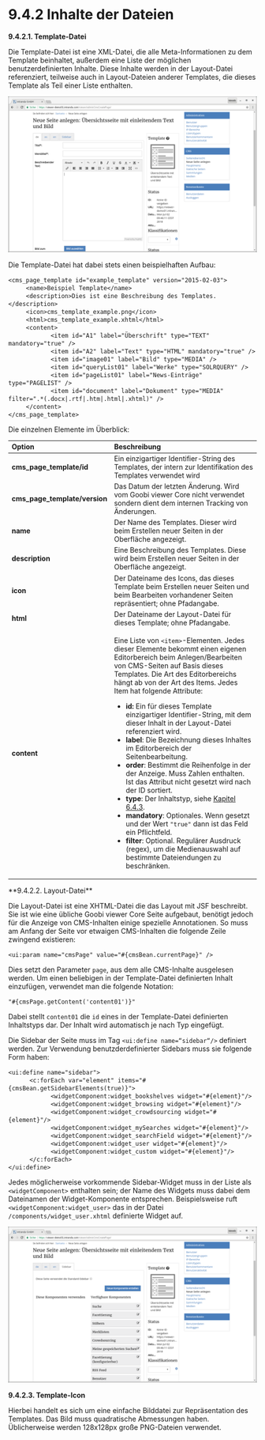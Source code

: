 # 9.4.2 Inhalte der Dateien

**9.4.2.1. Template-Datei**

Die Template-Datei ist eine XML-Datei, die alle Meta-Informationen zu dem Template beinhaltet, außerdem eine Liste der möglichen benutzerdefinierten Inhalte. Diese Inhalte werden in der Layout-Datei referenziert, teilweise auch in Layout-Dateien anderer Templates, die dieses Template als Teil einer Liste enthalten.

![](../../.gitbook/assets/cms_neue_seite%20%281%29.png)

Die Template-Datei hat dabei stets einen beispielhaften Aufbau:  


```markup
<cms_page_template id="example_template" version="2015-02-03">
     <name>Beispiel Template</name>
     <description>Dies ist eine Beschreibung des Templates.</description>
     <icon>cms_template_example.png</icon>
     <html>cms_template_example.xhtml</html>
     <content>
            <item id="A1" label="Überschrift" type="TEXT" mandatory="true" />
            <item id="A2" label="Text" type="HTML" mandatory="true" />
            <item id="image01" label="Bild" type="MEDIA" />
            <item id="queryList01" label="Werke" type="SOLRQUERY" />
            <item id="pageList01" label="News-Einträge" type="PAGELIST" />
            <item id="document" label="Dokument" type="MEDIA" filter=".*(.docx|.rtf|.htm|.html|.xhtml)" />
     </content>
</cms_page_template>
```

Die einzelnen Elemente im Überblick:  


<table>
  <thead>
    <tr>
      <th style="text-align:left">Option</th>
      <th style="text-align:left">Beschreibung</th>
    </tr>
  </thead>
  <tbody>
    <tr>
      <td style="text-align:left"><b>cms_page_template/id</b>
      </td>
      <td style="text-align:left">Ein einzigartiger Identifier-String des Templates, der intern zur Identifikation
        des Templates verwendet wird</td>
    </tr>
    <tr>
      <td style="text-align:left"><b>cms_page_template/version</b> 
      </td>
      <td style="text-align:left">Das Datum der letzten &#xC4;nderung. Wird vom Goobi viewer Core nicht
        verwendet sondern dient dem internen Tracking von &#xC4;nderungen.</td>
    </tr>
    <tr>
      <td style="text-align:left"><b>name </b>
      </td>
      <td style="text-align:left">Der Name des Templates. Dieser wird beim Erstellen neuer Seiten in der
        Oberfl&#xE4;che angezeigt.</td>
    </tr>
    <tr>
      <td style="text-align:left"><b>description</b> 
      </td>
      <td style="text-align:left">Eine Beschreibung des Templates. Diese wird beim Erstellen neuer Seiten
        in der Oberfl&#xE4;che angezeigt.</td>
    </tr>
    <tr>
      <td style="text-align:left"><b>icon</b> 
      </td>
      <td style="text-align:left">Der Dateiname des Icons, das dieses Template beim Erstellen neuer Seiten
        und beim Bearbeiten vorhandener Seiten repr&#xE4;sentiert; ohne Pfadangabe.</td>
    </tr>
    <tr>
      <td style="text-align:left"><b>html</b>
      </td>
      <td style="text-align:left">Der Dateiname der Layout-Datei f&#xFC;r dieses Template; ohne Pfadangabe.</td>
    </tr>
    <tr>
      <td style="text-align:left"><b>content</b>
      </td>
      <td style="text-align:left">
        <p>Eine Liste von <code>&lt;item&gt;</code>-Elementen. Jedes dieser Elemente
          bekommt einen eigenen Editorbereich beim Anlegen/Bearbeiten von CMS-Seiten
          auf Basis dieses Templates. Die Art des Editorbereichs h&#xE4;ngt ab von
          der Art des Items. Jedes Item hat folgende Attribute:</p>
        <ul>
          <li><b>id: </b> Ein f&#xFC;r dieses Template einzigartiger Identifier-String,
            mit dem dieser Inhalt in der Layout-Datei referenziert wird.</li>
          <li><b>label</b>: Die Bezeichnung dieses Inhaltes im Editorbereich der Seitenbearbeitung.</li>
          <li><b>order</b>: Bestimmt die Reihenfolge in der der Anzeige. Muss Zahlen
            enthalten. Ist das Attribut nicht gesetzt wird nach der ID sortiert.</li>
          <li><b>type</b>: Der Inhaltstyp, siehe <a href="inhaltstypen.md">Kapitel 6.4.3</a>.</li>
          <li><b>mandatory</b>: Optionales. Wenn gesetzt und der Wert <code>&quot;true&quot;</code> dann
            ist das Feld ein Pflichtfeld.</li>
          <li><b>filter</b>: Optional. Regul&#xE4;rer Ausdruck (regex), um die Medienauswahl
            auf bestimmte Dateiendungen zu beschr&#xE4;nken.</li>
        </ul>
      </td>
    </tr>
  </tbody>
</table>**9.4.2.2. Layout-Datei**

Die Layout-Datei ist eine XHTML-Datei die das Layout mit JSF beschreibt. Sie ist wie eine übliche Goobi viewer Core Seite aufgebaut, benötigt jedoch für die Anzeige von CMS-Inhalten einige spezielle Annotationen. So muss am Anfang der Seite vor etwaigen CMS-Inhalten die folgende Zeile zwingend existieren:

```markup
<ui:param name="cmsPage" value="#{cmsBean.currentPage}" />
```

Dies setzt den Parameter `page`, aus dem alle CMS-Inhalte ausgelesen werden. Um einen beliebigen in der Template-Datei definierten Inhalt einzufügen, verwendet man die folgende Notation:

```text
"#{cmsPage.getContent('content01')}"
```

Dabei stellt `content01` die `id` eines in der Template-Datei definierten Inhaltstyps dar. Der Inhalt wird automatisch je nach Typ eingefügt.

Die Sidebar der Seite muss im Tag `<ui:define name=“sidebar“/>` definiert werden. Zur Verwendung benutzderdefinierter Sidebars muss sie folgende Form haben:

```markup
<ui:define name="sidebar">
      <c:forEach var="element" items="#{cmsBean.getSidebarElements(true)}">
            <widgetComponent:widget_bookshelves widget="#{element}"/>
            <widgetComponent:widget_browsing widget="#{element}"/>
            <widgetComponent:widget_crowdsourcing widget="#{element}"/>
            <widgetComponent:widget_mySearches widget="#{element}"/>
            <widgetComponent:widget_searchField widget="#{element}"/>
            <widgetComponent:widget_user widget="#{element}"/>
            <widgetComponent:widget_custom widget="#{element}"/>
      </c:forEach>
</ui:define>
```

Jedes möglicherweise vorkommende Sidebar-Widget muss in der Liste als `<widgetComponent>` enthalten sein; der Name des Widgets muss dabei dem Dateinamen der Widget-Komponente entsprechen. Beispielsweise ruft `<widgetComponent:widget_user>` das in der Datei `/components/widget_user.xhtml` definierte Widget auf.

![](../../.gitbook/assets/cms_neue_seite_sidebar.png)

**9.4.2.3. Template-Icon**

Hierbei handelt es sich um eine einfache Bilddatei zur Repräsentation des Templates. Das Bild muss quadratische Abmessungen haben. Üblicherweise werden 128x128px große PNG-Dateien verwendet.  


